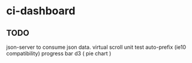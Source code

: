# ci-dashboard


## TODO

json-server to consume json data.
virtual scroll
unit test
auto-prefix (ie10 compatibility)
progress bar
d3 ( pie chart )
